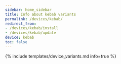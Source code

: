 ```yaml
---
sidebar: home_sidebar
title: Info about kebab variants
permalink: /devices/kebab/
redirect_from:
- /devices/kebab/install
- /devices/kebab/update
device: kebab
toc: false
---
```

{% include templates/device_variants.md info=true %}
